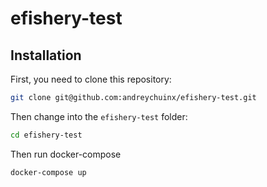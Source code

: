 # efishery-test

## Installation
First, you need to clone this repository:
```bash
git clone git@github.com:andreychuinx/efishery-test.git
```

Then change into the `efishery-test` folder:
```bash
cd efishery-test
```

Then run docker-compose
```bash
docker-compose up
```